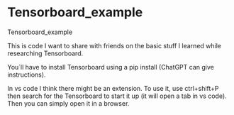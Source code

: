 # Tensorboard_example
Tensorboard_example

This is code I want to share with friends on the basic stuff I learned while researching Tensorboard.

You´ll have to install Tensorboard using a pip install (ChatGPT can give instructions).

In vs code I think there might be an extension. To use it, use ctrl+shift+P then search for the Tensorboard to start it up (it will open a tab in vs code). Then you can simply open it in a browser.
